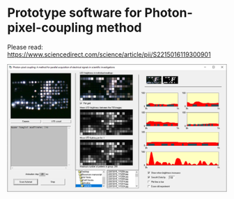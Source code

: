 # Prototype software for Photon-pixel-coupling method

Please read:
https://www.sciencedirect.com/science/article/pii/S2215016119300901


![screenshot](https://github.com/Gagniuc/Prototype-software-for-Photon-pixel-coupling/blob/main/Photon-pixel%20coupling.PNG)
